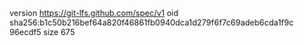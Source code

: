 version https://git-lfs.github.com/spec/v1
oid sha256:b1c50b216bef64a820f46861fb0940dca1d279f6f7c69adeb6cda1f9c96ecdf5
size 675

